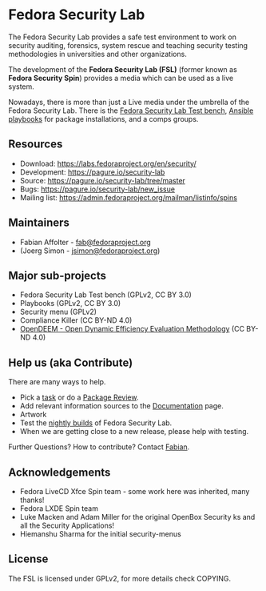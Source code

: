 # Fedora Security Lab

The Fedora Security Lab provides a safe test environment to work on security auditing, forensics, system rescue and teaching security testing methodologies
in universities and other organizations.

The development of the **Fedora Security Lab (FSL)** (former known as **Fedora Security Spin**) provides a media which can be used as a live system.

Nowadays, there is more than just a Live media under the umbrella of the Fedora Security Lab. There is the [Fedora Security Lab Test bench](http://fedora-security-lab-test-bench.readthedocs.io/en/latest/), [Ansible playbooks](https://pagure.io/security-lab/blob/master/f/ansible-playbooks) for package installations, and a comps groups.

## Resources

- Download: https://labs.fedoraproject.org/en/security/
- Development: https://pagure.io/security-lab
- Source: https://pagure.io/security-lab/tree/master
- Bugs: https://pagure.io/security-lab/new_issue
- Mailing list: https://admin.fedoraproject.org/mailman/listinfo/spins

## Maintainers
- Fabian Affolter - fab@fedoraproject.org
- (Joerg Simon - jsimon@fedoraproject.org)

## Major sub-projects

- Fedora Security Lab Test bench (GPLv2, CC BY 3.0)
- Playbooks (GPLv2, CC BY 3.0)
- Security menu (GPLv2)
- Compliance Killer (CC BY-ND 4.0)
- [OpenDEEM - Open Dynamic Efficiency Evaluation Methodology](https://docs.pagure.org/security-lab/opendeem.html) (CC BY-ND 4.0)

## Help us (aka Contribute)

There are many ways to help.

- Pick a [task](https://pagure.io/security-lab/issues) or do a [Package Review](https://bugzilla.redhat.com/show_bug.cgi?id=563471).
- Add relevant information sources to the [Documentation](https://pagure.io/security-lab/blob/master/f/doc) page.
- Artwork
- Test the [nightly builds](https://alt.fedoraproject.org/) of Fedora Security Lab.
- When we are getting close to a new release, please help with testing.

Further Questions? How to contribute? Contact [Fabian](fab@fedoraproject.org).

## Acknowledgements

- Fedora LiveCD Xfce Spin team - some work here was inherited, many thanks!
- Fedora LXDE Spin team
- Luke Macken and Adam Miller for the original OpenBox Security ks and all the
  Security Applications! 
- Hiemanshu Sharma for the initial security-menus

## License

The FSL is licensed under GPLv2, for more details check COPYING. 
